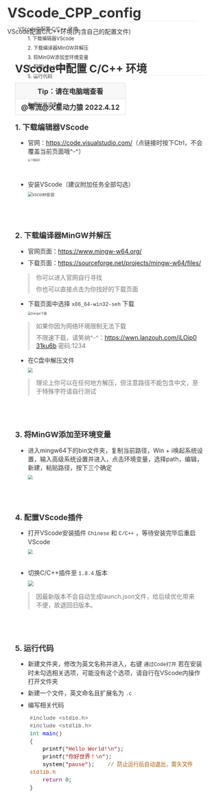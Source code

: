 # VScode_CPP_config
VScode配置C/C++环境(内含自己的配置文件)
<!doctype html>
<html>
<head>
<meta charset='UTF-8'><meta name='viewport' content='width=device-width initial-scale=1'>

<link href='https://fonts.loli.net/css?family=Open+Sans:400italic,700italic,700,400&subset=latin,latin-ext' rel='stylesheet' type='text/css' /><style type='text/css'>html {overflow-x: initial !important;}:root { --bg-color:#ffffff; --text-color:#333333; --select-text-bg-color:#B5D6FC; --select-text-font-color:auto; --monospace:"Lucida Console",Consolas,"Courier",monospace; --title-bar-height:20px; }
.mac-os-11 { --title-bar-height:28px; }
html { font-size: 14px; background-color: var(--bg-color); color: var(--text-color); font-family: "Helvetica Neue", Helvetica, Arial, sans-serif; -webkit-font-smoothing: antialiased; }
body { margin: 0px; padding: 0px; height: auto; inset: 0px; font-size: 1rem; line-height: 1.42857; overflow-x: hidden; background: inherit; tab-size: 4; }
iframe { margin: auto; }
a.url { word-break: break-all; }
a:active, a:hover { outline: 0px; }
.in-text-selection, ::selection { text-shadow: none; background: var(--select-text-bg-color); color: var(--select-text-font-color); }
#write { margin: 0px auto; height: auto; width: inherit; word-break: normal; overflow-wrap: break-word; position: relative; white-space: normal; overflow-x: visible; padding-top: 36px; }
#write.first-line-indent p { text-indent: 2em; }
#write.first-line-indent li p, #write.first-line-indent p * { text-indent: 0px; }
#write.first-line-indent li { margin-left: 2em; }
.for-image #write { padding-left: 8px; padding-right: 8px; }
body.typora-export { padding-left: 30px; padding-right: 30px; }
.typora-export .footnote-line, .typora-export li, .typora-export p { white-space: pre-wrap; }
.typora-export .task-list-item input { pointer-events: none; }
@media screen and (max-width: 500px) {
  body.typora-export { padding-left: 0px; padding-right: 0px; }
  #write { padding-left: 20px; padding-right: 20px; }
  .CodeMirror-sizer { margin-left: 0px !important; }
  .CodeMirror-gutters { display: none !important; }
}
#write li > figure:last-child { margin-bottom: 0.5rem; }
#write ol, #write ul { position: relative; }
img { max-width: 100%; vertical-align: middle; image-orientation: from-image; }
button, input, select, textarea { color: inherit; font: inherit; }
input[type="checkbox"], input[type="radio"] { line-height: normal; padding: 0px; }
*, ::after, ::before { box-sizing: border-box; }
#write h1, #write h2, #write h3, #write h4, #write h5, #write h6, #write p, #write pre { width: inherit; }
#write h1, #write h2, #write h3, #write h4, #write h5, #write h6, #write p { position: relative; }
p { line-height: inherit; }
h1, h2, h3, h4, h5, h6 { break-after: avoid-page; break-inside: avoid; orphans: 4; }
p { orphans: 4; }
h1 { font-size: 2rem; }
h2 { font-size: 1.8rem; }
h3 { font-size: 1.6rem; }
h4 { font-size: 1.4rem; }
h5 { font-size: 1.2rem; }
h6 { font-size: 1rem; }
.md-math-block, .md-rawblock, h1, h2, h3, h4, h5, h6, p { margin-top: 1rem; margin-bottom: 1rem; }
.hidden { display: none; }
.md-blockmeta { color: rgb(204, 204, 204); font-weight: 700; font-style: italic; }
a { cursor: pointer; }
sup.md-footnote { padding: 2px 4px; background-color: rgba(238, 238, 238, 0.7); color: rgb(85, 85, 85); border-radius: 4px; cursor: pointer; }
sup.md-footnote a, sup.md-footnote a:hover { color: inherit; text-transform: inherit; text-decoration: inherit; }
#write input[type="checkbox"] { cursor: pointer; width: inherit; height: inherit; }
figure { overflow-x: auto; margin: 1.2em 0px; max-width: calc(100% + 16px); padding: 0px; }
figure > table { margin: 0px; }
tr { break-inside: avoid; break-after: auto; }
thead { display: table-header-group; }
table { border-collapse: collapse; border-spacing: 0px; width: 100%; overflow: auto; break-inside: auto; text-align: left; }
table.md-table td { min-width: 32px; }
.CodeMirror-gutters { border-right: 0px; background-color: inherit; }
.CodeMirror-linenumber { user-select: none; }
.CodeMirror { text-align: left; }
.CodeMirror-placeholder { opacity: 0.3; }
.CodeMirror pre { padding: 0px 4px; }
.CodeMirror-lines { padding: 0px; }
div.hr:focus { cursor: none; }
#write pre { white-space: pre-wrap; }
#write.fences-no-line-wrapping pre { white-space: pre; }
#write pre.ty-contain-cm { white-space: normal; }
.CodeMirror-gutters { margin-right: 4px; }
.md-fences { font-size: 0.9rem; display: block; break-inside: avoid; text-align: left; overflow: visible; white-space: pre; background: inherit; position: relative !important; }
.md-fences-adv-panel { width: 100%; margin-top: 10px; text-align: center; padding-top: 0px; padding-bottom: 8px; overflow-x: auto; }
#write .md-fences.mock-cm { white-space: pre-wrap; }
.md-fences.md-fences-with-lineno { padding-left: 0px; }
#write.fences-no-line-wrapping .md-fences.mock-cm { white-space: pre; overflow-x: auto; }
.md-fences.mock-cm.md-fences-with-lineno { padding-left: 8px; }
.CodeMirror-line, twitterwidget { break-inside: avoid; }
.footnotes { opacity: 0.8; font-size: 0.9rem; margin-top: 1em; margin-bottom: 1em; }
.footnotes + .footnotes { margin-top: 0px; }
.md-reset { margin: 0px; padding: 0px; border: 0px; outline: 0px; vertical-align: top; background: 0px 0px; text-decoration: none; text-shadow: none; float: none; position: static; width: auto; height: auto; white-space: nowrap; cursor: inherit; -webkit-tap-highlight-color: transparent; line-height: normal; font-weight: 400; text-align: left; box-sizing: content-box; direction: ltr; }
li div { padding-top: 0px; }
blockquote { margin: 1rem 0px; }
li .mathjax-block, li p { margin: 0.5rem 0px; }
li blockquote { margin: 1rem 0px; }
li { margin: 0px; position: relative; }
blockquote > :last-child { margin-bottom: 0px; }
blockquote > :first-child, li > :first-child { margin-top: 0px; }
.footnotes-area { color: rgb(136, 136, 136); margin-top: 0.714rem; padding-bottom: 0.143rem; white-space: normal; }
#write .footnote-line { white-space: pre-wrap; }
@media print {
  body, html { border: 1px solid transparent; height: 99%; break-after: avoid; break-before: avoid; font-variant-ligatures: no-common-ligatures; }
  #write { margin-top: 0px; padding-top: 0px; border-color: transparent !important; }
  .typora-export * { -webkit-print-color-adjust: exact; }
  .typora-export #write { break-after: avoid; }
  .typora-export #write::after { height: 0px; }
  .is-mac table { break-inside: avoid; }
  .typora-export-show-outline .typora-export-sidebar { display: none; }
}
.footnote-line { margin-top: 0.714em; font-size: 0.7em; }
a img, img a { cursor: pointer; }
pre.md-meta-block { font-size: 0.8rem; min-height: 0.8rem; white-space: pre-wrap; background: rgb(204, 204, 204); display: block; overflow-x: hidden; }
p > .md-image:only-child:not(.md-img-error) img, p > img:only-child { display: block; margin: auto; }
#write.first-line-indent p > .md-image:only-child:not(.md-img-error) img { left: -2em; position: relative; }
p > .md-image:only-child { display: inline-block; width: 100%; }
#write .MathJax_Display { margin: 0.8em 0px 0px; }
.md-math-block { width: 100%; }
.md-math-block:not(:empty)::after { display: none; }
.MathJax_ref { fill: currentcolor; }
[contenteditable="true"]:active, [contenteditable="true"]:focus, [contenteditable="false"]:active, [contenteditable="false"]:focus { outline: 0px; box-shadow: none; }
.md-task-list-item { position: relative; list-style-type: none; }
.task-list-item.md-task-list-item { padding-left: 0px; }
.md-task-list-item > input { position: absolute; top: 0px; left: 0px; margin-left: -1.2em; margin-top: calc(1em - 10px); border: none; }
.math { font-size: 1rem; }
.md-toc { min-height: 3.58rem; position: relative; font-size: 0.9rem; border-radius: 10px; }
.md-toc-content { position: relative; margin-left: 0px; }
.md-toc-content::after, .md-toc::after { display: none; }
.md-toc-item { display: block; color: rgb(65, 131, 196); }
.md-toc-item a { text-decoration: none; }
.md-toc-inner:hover { text-decoration: underline; }
.md-toc-inner { display: inline-block; cursor: pointer; }
.md-toc-h1 .md-toc-inner { margin-left: 0px; font-weight: 700; }
.md-toc-h2 .md-toc-inner { margin-left: 2em; }
.md-toc-h3 .md-toc-inner { margin-left: 4em; }
.md-toc-h4 .md-toc-inner { margin-left: 6em; }
.md-toc-h5 .md-toc-inner { margin-left: 8em; }
.md-toc-h6 .md-toc-inner { margin-left: 10em; }
@media screen and (max-width: 48em) {
  .md-toc-h3 .md-toc-inner { margin-left: 3.5em; }
  .md-toc-h4 .md-toc-inner { margin-left: 5em; }
  .md-toc-h5 .md-toc-inner { margin-left: 6.5em; }
  .md-toc-h6 .md-toc-inner { margin-left: 8em; }
}
a.md-toc-inner { font-size: inherit; font-style: inherit; font-weight: inherit; line-height: inherit; }
.footnote-line a:not(.reversefootnote) { color: inherit; }
.md-attr { display: none; }
.md-fn-count::after { content: "."; }
code, pre, samp, tt { font-family: var(--monospace); }
kbd { margin: 0px 0.1em; padding: 0.1em 0.6em; font-size: 0.8em; color: rgb(36, 39, 41); background: rgb(255, 255, 255); border: 1px solid rgb(173, 179, 185); border-radius: 3px; box-shadow: rgba(12, 13, 14, 0.2) 0px 1px 0px, rgb(255, 255, 255) 0px 0px 0px 2px inset; white-space: nowrap; vertical-align: middle; }
.md-comment { color: rgb(162, 127, 3); opacity: 0.6; font-family: var(--monospace); }
code { text-align: left; vertical-align: initial; }
a.md-print-anchor { white-space: pre !important; border-width: initial !important; border-style: none !important; border-color: initial !important; display: inline-block !important; position: absolute !important; width: 1px !important; right: 0px !important; outline: 0px !important; background: 0px 0px !important; text-decoration: initial !important; text-shadow: initial !important; }
.os-windows.monocolor-emoji .md-emoji { font-family: "Segoe UI Symbol", sans-serif; }
.md-diagram-panel > svg { max-width: 100%; }
[lang="flow"] svg, [lang="mermaid"] svg { max-width: 100%; height: auto; }
[lang="mermaid"] .node text { font-size: 1rem; }
table tr th { border-bottom: 0px; }
video { max-width: 100%; display: block; margin: 0px auto; }
iframe { max-width: 100%; width: 100%; border: none; }
.highlight td, .highlight tr { border: 0px; }
mark { background: rgb(255, 255, 0); color: rgb(0, 0, 0); }
.md-html-inline .md-plain, .md-html-inline strong, mark .md-inline-math, mark strong { color: inherit; }
.md-expand mark .md-meta { opacity: 0.3 !important; }
mark .md-meta { color: rgb(0, 0, 0); }
@media print {
  .typora-export h1, .typora-export h2, .typora-export h3, .typora-export h4, .typora-export h5, .typora-export h6 { break-inside: avoid; }
}
.md-diagram-panel .messageText { stroke: none !important; }
.md-diagram-panel .start-state { fill: var(--node-fill); }
.md-diagram-panel .edgeLabel rect { opacity: 1 !important; }
.md-fences.md-fences-math { font-size: 1em; }
.md-fences-advanced:not(.md-focus) { padding: 0px; white-space: nowrap; border: 0px; }
.md-fences-advanced:not(.md-focus) { background: inherit; }
.typora-export-show-outline .typora-export-content { max-width: 1440px; margin: auto; display: flex; flex-direction: row; }
.typora-export-sidebar { width: 300px; font-size: 0.8rem; margin-top: 80px; margin-right: 18px; }
.typora-export-show-outline #write { --webkit-flex:2; flex: 2 1 0%; }
.typora-export-sidebar .outline-content { position: fixed; top: 0px; max-height: 100%; overflow: hidden auto; padding-bottom: 30px; padding-top: 60px; width: 300px; }
@media screen and (max-width: 1024px) {
  .typora-export-sidebar, .typora-export-sidebar .outline-content { width: 240px; }
}
@media screen and (max-width: 800px) {
  .typora-export-sidebar { display: none; }
}
.outline-content li, .outline-content ul { margin-left: 0px; margin-right: 0px; padding-left: 0px; padding-right: 0px; list-style: none; }
.outline-content ul { margin-top: 0px; margin-bottom: 0px; }
.outline-content strong { font-weight: 400; }
.outline-expander { width: 1rem; height: 1.42857rem; position: relative; display: table-cell; vertical-align: middle; cursor: pointer; padding-left: 4px; }
.outline-expander::before { content: ""; position: relative; font-family: Ionicons; display: inline-block; font-size: 8px; vertical-align: middle; }
.outline-item { padding-top: 3px; padding-bottom: 3px; cursor: pointer; }
.outline-expander:hover::before { content: ""; }
.outline-h1 > .outline-item { padding-left: 0px; }
.outline-h2 > .outline-item { padding-left: 1em; }
.outline-h3 > .outline-item { padding-left: 2em; }
.outline-h4 > .outline-item { padding-left: 3em; }
.outline-h5 > .outline-item { padding-left: 4em; }
.outline-h6 > .outline-item { padding-left: 5em; }
.outline-label { cursor: pointer; display: table-cell; vertical-align: middle; text-decoration: none; color: inherit; }
.outline-label:hover { text-decoration: underline; }
.outline-item:hover { border-color: rgb(245, 245, 245); background-color: var(--item-hover-bg-color); }
.outline-item:hover { margin-left: -28px; margin-right: -28px; border-left: 28px solid transparent; border-right: 28px solid transparent; }
.outline-item-single .outline-expander::before, .outline-item-single .outline-expander:hover::before { display: none; }
.outline-item-open > .outline-item > .outline-expander::before { content: ""; }
.outline-children { display: none; }
.info-panel-tab-wrapper { display: none; }
.outline-item-open > .outline-children { display: block; }
.typora-export .outline-item { padding-top: 1px; padding-bottom: 1px; }
.typora-export .outline-item:hover { margin-right: -8px; border-right: 8px solid transparent; }
.typora-export .outline-expander::before { content: "+"; font-family: inherit; top: -1px; }
.typora-export .outline-expander:hover::before, .typora-export .outline-item-open > .outline-item > .outline-expander::before { content: "−"; }
.typora-export-collapse-outline .outline-children { display: none; }
.typora-export-collapse-outline .outline-item-open > .outline-children, .typora-export-no-collapse-outline .outline-children { display: block; }
.typora-export-no-collapse-outline .outline-expander::before { content: "" !important; }
.typora-export-show-outline .outline-item-active > .outline-item .outline-label { font-weight: 700; }
.md-inline-math-container mjx-container { zoom: 0.95; }


.CodeMirror { height: auto; }
.CodeMirror.cm-s-inner { background: inherit; }
.CodeMirror-scroll { overflow: auto hidden; z-index: 3; }
.CodeMirror-gutter-filler, .CodeMirror-scrollbar-filler { background-color: rgb(255, 255, 255); }
.CodeMirror-gutters { border-right: 1px solid rgb(221, 221, 221); background: inherit; white-space: nowrap; }
.CodeMirror-linenumber { padding: 0px 3px 0px 5px; text-align: right; color: rgb(153, 153, 153); }
.cm-s-inner .cm-keyword { color: rgb(119, 0, 136); }
.cm-s-inner .cm-atom, .cm-s-inner.cm-atom { color: rgb(34, 17, 153); }
.cm-s-inner .cm-number { color: rgb(17, 102, 68); }
.cm-s-inner .cm-def { color: rgb(0, 0, 255); }
.cm-s-inner .cm-variable { color: rgb(0, 0, 0); }
.cm-s-inner .cm-variable-2 { color: rgb(0, 85, 170); }
.cm-s-inner .cm-variable-3 { color: rgb(0, 136, 85); }
.cm-s-inner .cm-string { color: rgb(170, 17, 17); }
.cm-s-inner .cm-property { color: rgb(0, 0, 0); }
.cm-s-inner .cm-operator { color: rgb(152, 26, 26); }
.cm-s-inner .cm-comment, .cm-s-inner.cm-comment { color: rgb(170, 85, 0); }
.cm-s-inner .cm-string-2 { color: rgb(255, 85, 0); }
.cm-s-inner .cm-meta { color: rgb(85, 85, 85); }
.cm-s-inner .cm-qualifier { color: rgb(85, 85, 85); }
.cm-s-inner .cm-builtin { color: rgb(51, 0, 170); }
.cm-s-inner .cm-bracket { color: rgb(153, 153, 119); }
.cm-s-inner .cm-tag { color: rgb(17, 119, 0); }
.cm-s-inner .cm-attribute { color: rgb(0, 0, 204); }
.cm-s-inner .cm-header, .cm-s-inner.cm-header { color: rgb(0, 0, 255); }
.cm-s-inner .cm-quote, .cm-s-inner.cm-quote { color: rgb(0, 153, 0); }
.cm-s-inner .cm-hr, .cm-s-inner.cm-hr { color: rgb(153, 153, 153); }
.cm-s-inner .cm-link, .cm-s-inner.cm-link { color: rgb(0, 0, 204); }
.cm-negative { color: rgb(221, 68, 68); }
.cm-positive { color: rgb(34, 153, 34); }
.cm-header, .cm-strong { font-weight: 700; }
.cm-del { text-decoration: line-through; }
.cm-em { font-style: italic; }
.cm-link { text-decoration: underline; }
.cm-error { color: red; }
.cm-invalidchar { color: red; }
.cm-constant { color: rgb(38, 139, 210); }
.cm-defined { color: rgb(181, 137, 0); }
div.CodeMirror span.CodeMirror-matchingbracket { color: rgb(0, 255, 0); }
div.CodeMirror span.CodeMirror-nonmatchingbracket { color: rgb(255, 34, 34); }
.cm-s-inner .CodeMirror-activeline-background { background: inherit; }
.CodeMirror { position: relative; overflow: hidden; }
.CodeMirror-scroll { height: 100%; outline: 0px; position: relative; box-sizing: content-box; background: inherit; }
.CodeMirror-sizer { position: relative; }
.CodeMirror-gutter-filler, .CodeMirror-hscrollbar, .CodeMirror-scrollbar-filler, .CodeMirror-vscrollbar { position: absolute; z-index: 6; display: none; outline: 0px; }
.CodeMirror-vscrollbar { right: 0px; top: 0px; overflow: hidden; }
.CodeMirror-hscrollbar { bottom: 0px; left: 0px; overflow: auto hidden; }
.CodeMirror-scrollbar-filler { right: 0px; bottom: 0px; }
.CodeMirror-gutter-filler { left: 0px; bottom: 0px; }
.CodeMirror-gutters { position: absolute; left: 0px; top: 0px; padding-bottom: 10px; z-index: 3; overflow-y: hidden; }
.CodeMirror-gutter { white-space: normal; height: 100%; box-sizing: content-box; padding-bottom: 30px; margin-bottom: -32px; display: inline-block; }
.CodeMirror-gutter-wrapper { position: absolute; z-index: 4; background: 0px 0px !important; border: none !important; }
.CodeMirror-gutter-background { position: absolute; top: 0px; bottom: 0px; z-index: 4; }
.CodeMirror-gutter-elt { position: absolute; cursor: default; z-index: 4; }
.CodeMirror-lines { cursor: text; }
.CodeMirror pre { border-radius: 0px; border-width: 0px; background: 0px 0px; font-family: inherit; font-size: inherit; margin: 0px; white-space: pre; overflow-wrap: normal; color: inherit; z-index: 2; position: relative; overflow: visible; }
.CodeMirror-wrap pre { overflow-wrap: break-word; white-space: pre-wrap; word-break: normal; }
.CodeMirror-code pre { border-right: 30px solid transparent; width: fit-content; }
.CodeMirror-wrap .CodeMirror-code pre { border-right: none; width: auto; }
.CodeMirror-linebackground { position: absolute; inset: 0px; z-index: 0; }
.CodeMirror-linewidget { position: relative; z-index: 2; overflow: auto; }
.CodeMirror-wrap .CodeMirror-scroll { overflow-x: hidden; }
.CodeMirror-measure { position: absolute; width: 100%; height: 0px; overflow: hidden; visibility: hidden; }
.CodeMirror-measure pre { position: static; }
.CodeMirror div.CodeMirror-cursor { position: absolute; visibility: hidden; border-right: none; width: 0px; }
.CodeMirror div.CodeMirror-cursor { visibility: hidden; }
.CodeMirror-focused div.CodeMirror-cursor { visibility: inherit; }
.cm-searching { background: rgba(255, 255, 0, 0.4); }
span.cm-underlined { text-decoration: underline; }
span.cm-strikethrough { text-decoration: line-through; }
.cm-tw-syntaxerror { color: rgb(255, 255, 255); background-color: rgb(153, 0, 0); }
.cm-tw-deleted { text-decoration: line-through; }
.cm-tw-header5 { font-weight: 700; }
.cm-tw-listitem:first-child { padding-left: 10px; }
.cm-tw-box { border-style: solid; border-right-width: 1px; border-bottom-width: 1px; border-left-width: 1px; border-color: inherit; border-top-width: 0px !important; }
.cm-tw-underline { text-decoration: underline; }
@media print {
  .CodeMirror div.CodeMirror-cursor { visibility: hidden; }
}


:root {
    --side-bar-bg-color: #fafafa;
    --control-text-color: #777;
}

@include-when-export url(https://fonts.loli.net/css?family=Open+Sans:400italic,700italic,700,400&subset=latin,latin-ext);

/* open-sans-regular - latin-ext_latin */
  /* open-sans-italic - latin-ext_latin */
    /* open-sans-700 - latin-ext_latin */
    /* open-sans-700italic - latin-ext_latin */
  html {
    font-size: 16px;
    -webkit-font-smoothing: antialiased;
}

body {
    font-family: "Open Sans","Clear Sans", "Helvetica Neue", Helvetica, Arial, 'Segoe UI Emoji', sans-serif;
    color: rgb(51, 51, 51);
    line-height: 1.6;
}

#write {
    max-width: 860px;
  	margin: 0 auto;
  	padding: 30px;
    padding-bottom: 100px;
}

@media only screen and (min-width: 1400px) {
	#write {
		max-width: 1024px;
	}
}

@media only screen and (min-width: 1800px) {
	#write {
		max-width: 1200px;
	}
}

#write > ul:first-child,
#write > ol:first-child{
    margin-top: 30px;
}

a {
    color: #4183C4;
}
h1,
h2,
h3,
h4,
h5,
h6 {
    position: relative;
    margin-top: 1rem;
    margin-bottom: 1rem;
    font-weight: bold;
    line-height: 1.4;
    cursor: text;
}
h1:hover a.anchor,
h2:hover a.anchor,
h3:hover a.anchor,
h4:hover a.anchor,
h5:hover a.anchor,
h6:hover a.anchor {
    text-decoration: none;
}
h1 tt,
h1 code {
    font-size: inherit;
}
h2 tt,
h2 code {
    font-size: inherit;
}
h3 tt,
h3 code {
    font-size: inherit;
}
h4 tt,
h4 code {
    font-size: inherit;
}
h5 tt,
h5 code {
    font-size: inherit;
}
h6 tt,
h6 code {
    font-size: inherit;
}
h1 {
    font-size: 2.25em;
    line-height: 1.2;
    border-bottom: 1px solid #eee;
}
h2 {
    font-size: 1.75em;
    line-height: 1.225;
    border-bottom: 1px solid #eee;
}

/*@media print {
    .typora-export h1,
    .typora-export h2 {
        border-bottom: none;
        padding-bottom: initial;
    }

    .typora-export h1::after,
    .typora-export h2::after {
        content: "";
        display: block;
        height: 100px;
        margin-top: -96px;
        border-top: 1px solid #eee;
    }
}*/

h3 {
    font-size: 1.5em;
    line-height: 1.43;
}
h4 {
    font-size: 1.25em;
}
h5 {
    font-size: 1em;
}
h6 {
   font-size: 1em;
    color: #777;
}
p,
blockquote,
ul,
ol,
dl,
table{
    margin: 0.8em 0;
}
li>ol,
li>ul {
    margin: 0 0;
}
hr {
    height: 2px;
    padding: 0;
    margin: 16px 0;
    background-color: #e7e7e7;
    border: 0 none;
    overflow: hidden;
    box-sizing: content-box;
}

li p.first {
    display: inline-block;
}
ul,
ol {
    padding-left: 30px;
}
ul:first-child,
ol:first-child {
    margin-top: 0;
}
ul:last-child,
ol:last-child {
    margin-bottom: 0;
}
blockquote {
    border-left: 4px solid #dfe2e5;
    padding: 0 15px;
    color: #777777;
}
blockquote blockquote {
    padding-right: 0;
}
table {
    padding: 0;
    word-break: initial;
}
table tr {
    border: 1px solid #dfe2e5;
    margin: 0;
    padding: 0;
}
table tr:nth-child(2n),
thead {
    background-color: #f8f8f8;
}
table th {
    font-weight: bold;
    border: 1px solid #dfe2e5;
    border-bottom: 0;
    margin: 0;
    padding: 6px 13px;
}
table td {
    border: 1px solid #dfe2e5;
    margin: 0;
    padding: 6px 13px;
}
table th:first-child,
table td:first-child {
    margin-top: 0;
}
table th:last-child,
table td:last-child {
    margin-bottom: 0;
}

.CodeMirror-lines {
    padding-left: 4px;
}

.code-tooltip {
    box-shadow: 0 1px 1px 0 rgba(0,28,36,.3);
    border-top: 1px solid #eef2f2;
}

.md-fences,
code,
tt {
    border: 1px solid #e7eaed;
    background-color: #f8f8f8;
    border-radius: 3px;
    padding: 0;
    padding: 2px 4px 0px 4px;
    font-size: 0.9em;
}

code {
    background-color: #f3f4f4;
    padding: 0 2px 0 2px;
}

.md-fences {
    margin-bottom: 15px;
    margin-top: 15px;
    padding-top: 8px;
    padding-bottom: 6px;
}


.md-task-list-item > input {
  margin-left: -1.3em;
}

@media print {
    html {
        font-size: 13px;
    }
    table,
    pre {
        page-break-inside: avoid;
    }
    pre {
        word-wrap: break-word;
    }
}

.md-fences {
	background-color: #f8f8f8;
}
#write pre.md-meta-block {
	padding: 1rem;
    font-size: 85%;
    line-height: 1.45;
    background-color: #f7f7f7;
    border: 0;
    border-radius: 3px;
    color: #777777;
    margin-top: 0 !important;
}

.mathjax-block>.code-tooltip {
	bottom: .375rem;
}

.md-mathjax-midline {
    background: #fafafa;
}

#write>h3.md-focus:before{
	left: -1.5625rem;
	top: .375rem;
}
#write>h4.md-focus:before{
	left: -1.5625rem;
	top: .285714286rem;
}
#write>h5.md-focus:before{
	left: -1.5625rem;
	top: .285714286rem;
}
#write>h6.md-focus:before{
	left: -1.5625rem;
	top: .285714286rem;
}
.md-image>.md-meta {
    /*border: 1px solid #ddd;*/
    border-radius: 3px;
    padding: 2px 0px 0px 4px;
    font-size: 0.9em;
    color: inherit;
}

.md-tag {
    color: #a7a7a7;
    opacity: 1;
}

.md-toc { 
    margin-top:20px;
    padding-bottom:20px;
}

.sidebar-tabs {
    border-bottom: none;
}

#typora-quick-open {
    border: 1px solid #ddd;
    background-color: #f8f8f8;
}

#typora-quick-open-item {
    background-color: #FAFAFA;
    border-color: #FEFEFE #e5e5e5 #e5e5e5 #eee;
    border-style: solid;
    border-width: 1px;
}

/** focus mode */
.on-focus-mode blockquote {
    border-left-color: rgba(85, 85, 85, 0.12);
}

header, .context-menu, .megamenu-content, footer{
    font-family: "Segoe UI", "Arial", sans-serif;
}

.file-node-content:hover .file-node-icon,
.file-node-content:hover .file-node-open-state{
    visibility: visible;
}

.mac-seamless-mode #typora-sidebar {
    background-color: #fafafa;
    background-color: var(--side-bar-bg-color);
}

.md-lang {
    color: #b4654d;
}

/*.html-for-mac {
    --item-hover-bg-color: #E6F0FE;
}*/

#md-notification .btn {
    border: 0;
}

.dropdown-menu .divider {
    border-color: #e5e5e5;
    opacity: 0.4;
}

.ty-preferences .window-content {
    background-color: #fafafa;
}

.ty-preferences .nav-group-item.active {
    color: white;
    background: #999;
}

.menu-item-container a.menu-style-btn {
    background-color: #f5f8fa;
    background-image: linear-gradient( 180deg , hsla(0, 0%, 100%, 0.8), hsla(0, 0%, 100%, 0)); 
}



</style><title>VScode中配置 CC++ 环境</title>
</head>
<body class='typora-export os-windows typora-export-show-outline typora-export-no-collapse-outline'><div class='typora-export-content'>
<div class="typora-export-sidebar"><div class="outline-content"><li class="outline-item-wrapper outline-h2"><div class="outline-item"><span class="outline-expander"></span><a class="outline-label" href="#vscode中配置-cc-环境">VScode中配置 C/C++ 环境</a></div><ul class="outline-children"><li class="outline-item-wrapper outline-h4"><div class="outline-item"><span class="outline-expander"></span><a class="outline-label" href="#1-下载编辑器vscode">1. 下载编辑器VScode</a></div><ul class="outline-children"></ul></li><li class="outline-item-wrapper outline-h4"><div class="outline-item"><span class="outline-expander"></span><a class="outline-label" href="#2-下载编译器mingw并解压">2. 下载编译器MinGW并解压</a></div><ul class="outline-children"></ul></li><li class="outline-item-wrapper outline-h4"><div class="outline-item"><span class="outline-expander"></span><a class="outline-label" href="#3-将mingw添加至环境变量">3. 将MinGW添加至环境变量</a></div><ul class="outline-children"></ul></li><li class="outline-item-wrapper outline-h4"><div class="outline-item"><span class="outline-expander"></span><a class="outline-label" href="#4-配置vscode插件">4. 配置VScode插件</a></div><ul class="outline-children"></ul></li><li class="outline-item-wrapper outline-h4"><div class="outline-item"><span class="outline-expander"></span><a class="outline-label" href="#5-运行代码">5. 运行代码</a></div><ul class="outline-children"></ul></li><li class="outline-item-wrapper outline-h4"><div class="outline-item"><span class="outline-expander"></span><a class="outline-label" href="#6-调整和优化">6. 调整和优化</a></div><ul class="outline-children"></ul></li><li class="outline-item-wrapper outline-h4"><div class="outline-item"><span class="outline-expander"></span><a class="outline-label" href="#7-提示">7. 提示</a></div><ul class="outline-children"></ul></li><li class="outline-item-wrapper outline-h4"><div class="outline-item"><span class="outline-expander"></span><a class="outline-label" href="#8-例行格式条款">8. 例行格式条款</a></div><ul class="outline-children"></ul></li></ul></li></div></div><div id='write'  class=''><h2 id='vscode中配置-cc-环境'><span>VScode中配置 C/C++ 环境</span></h2><figure><table><thead><tr><th style='text-align:center;' ><span>Tip：请在电脑端查看</span></th></tr></thead><tbody><tr><td style='text-align:center;' ><strong><span>@零流@火星动力猿    2022.4.12</span></strong></td></tr></tbody></table></figure><h4 id='1-下载编辑器vscode'><span>1. 下载编辑器VScode</span></h4><ul><li><p><span>官网：</span><a href='https://code.visualstudio.com/'><span>https://code.visualstudio.com/</span></a><span>（点链接时按下Ctrl，不会覆盖当前页面哦^-^）</span></p><p><img src="vscode下载.png" alt="下载指引" style="zoom: 40%;" /></p></li></ul><p><span>   </span></p><ul><li><p><span>安装VScode（建议附加任务全部勾选）</span></p><p><img src="vscode安装.gif" alt="vscode安装" style="zoom: 67%;" /></p></li></ul><p>&nbsp;</p><p>&nbsp;</p><h4 id='2-下载编译器mingw并解压'><span>2. 下载编译器MinGW并解压</span></h4><ul><li><p><span>官网页面：</span><a href='https://www.mingw-w64.org/'><span>https://www.mingw-w64.org/</span></a></p></li><li><p><span>下载页面：</span><a href='https://sourceforge.net/projects/mingw-w64/files/'><span>https://sourceforge.net/projects/mingw-w64/files/</span></a></p><blockquote><p><span>你可以进入官网自行寻找</span></p><p><span>你也可以直接点击为你找好的下载页面</span></p></blockquote></li><li><p><span>下载页面中选择 </span><code>x86_64-win32-seh</code><span> 下载</span></p><p><img src="mingw下载.png" alt="mingw下载" style="zoom: 50%;" /></p><blockquote><p><span>如果你因为网络环境限制无法下载</span></p><p><span>不限速下载，请笑纳^-^：</span><a href='https://wwn.lanzouh.com/iLOip031ku6b' target='_blank' class='url'>https://wwn.lanzouh.com/iLOip031ku6b</a><span> 密码:1234</span></p></blockquote></li><li><p><span>在C盘中解压文件</span></p><p><img src="解压mingw.gif" style="zoom: 67%;" /></p><blockquote><p><span>理论上你可以在任何地方解压，但注意路径不能包含中文，至于特殊字符请自行测试</span></p></blockquote></li></ul><p>&nbsp;</p><p>&nbsp;</p><h4 id='3-将mingw添加至环境变量'><span>3. 将MinGW添加至环境变量</span></h4><ul><li><p><span>进入mingw64下的bin文件夹，复制当前路径，Win + i唤起系统设置，输入高级系统设置并进入，点击环境变量，选择path，编辑，新建，粘贴路径，按下三个确定</span></p><p><img src="配置环境变量.gif" style="zoom:67%;" /></p></li></ul><p>&nbsp;</p><p>&nbsp;</p><h4 id='4-配置vscode插件'><span>4. 配置VScode插件</span></h4><ul><li><p><span>打开VScode安装插件 </span><code>Chinese</code><span> 和 </span><code>C/C++</code><span> ，等待安装完毕后重启VScode</span></p><p><img src="安装插件.gif" style="zoom:67%;" /></p><p>&nbsp;</p></li><li><p><span>切换C/C++插件至 </span><code>1.8.4</code><span> 版本</span></p><p><img src="版本退回.png" style="zoom: 80%;" /></p><blockquote><p><span>因最新版本不会自动生成launch.json文件，给后续优化带来不便，故退回旧版本。</span></p></blockquote></li></ul><p>&nbsp;</p><p>&nbsp;</p><h4 id='5-运行代码'><span>5. 运行代码</span></h4><ul><li><p><span>新建文件夹，修改为英文名称并进入，右键 </span><code>通过Code打开</code><span> 若在安装时未勾选相关选项，可能没有这个选项，请自行在VScode内操作打开文件夹</span></p></li><li><p><span>新建一个文件，英文命名且扩展名为 </span><code>.c</code><span> </span></p></li><li><p><span>编写相关代码</span></p><pre class="md-fences md-end-block ty-contain-cm modeLoaded" spellcheck="false" lang="c"><div class="CodeMirror cm-s-inner cm-s-null-scroll CodeMirror-wrap" lang="c"><div style="overflow: hidden; position: relative; width: 3px; height: 0px; top: 9.33333px; left: 8px;"><textarea autocorrect="off" autocapitalize="off" spellcheck="false" tabindex="0" style="position: absolute; bottom: -1em; padding: 0px; width: 1000px; height: 1em; outline: none;"></textarea></div><div class="CodeMirror-scrollbar-filler" cm-not-content="true"></div><div class="CodeMirror-gutter-filler" cm-not-content="true"></div><div class="CodeMirror-scroll" tabindex="-1"><div class="CodeMirror-sizer" style="margin-left: 0px; margin-bottom: 0px; border-right-width: 0px; padding-right: 0px; padding-bottom: 0px;"><div style="position: relative; top: 0px;"><div class="CodeMirror-lines" role="presentation"><div role="presentation" style="position: relative; outline: none;"><div class="CodeMirror-measure"></div><div class="CodeMirror-measure"></div><div style="position: relative; z-index: 1;"></div><div class="CodeMirror-code" role="presentation" style=""><div class="CodeMirror-activeline" style="position: relative;"><div class="CodeMirror-activeline-background CodeMirror-linebackground"></div><div class="CodeMirror-gutter-background CodeMirror-activeline-gutter" style="left: 0px; width: 0px;"></div><pre class=" CodeMirror-line " role="presentation"><span role="presentation" style="padding-right: 0.1px;"><span class="cm-meta">#include &lt;stdio.h&gt;</span></span></pre></div><pre class=" CodeMirror-line " role="presentation"><span role="presentation" style="padding-right: 0.1px;"><span class="cm-meta">#include &lt;stdlib.h&gt;</span></span></pre><pre class=" CodeMirror-line " role="presentation"><span role="presentation" style="padding-right: 0.1px;"><span class="cm-variable-3">int</span> <span class="cm-def">main</span>()</span></pre><pre class=" CodeMirror-line " role="presentation"><span role="presentation" style="padding-right: 0.1px;">{</span></pre><pre class=" CodeMirror-line " role="presentation"><span role="presentation" style="padding-right: 0.1px;"> &nbsp; &nbsp;<span class="cm-variable">printf</span>(<span class="cm-string">"Hello World!\n"</span>);</span></pre><pre class=" CodeMirror-line " role="presentation"><span role="presentation" style="padding-right: 0.1px;"> &nbsp; &nbsp;<span class="cm-variable">printf</span>(<span class="cm-string">"你好世界！\n"</span>);</span></pre><pre class=" CodeMirror-line " role="presentation"><span role="presentation" style="padding-right: 0.1px;"> &nbsp; &nbsp;<span class="cm-variable">system</span>(<span class="cm-string">"pause"</span>);<span class="cm-tab" role="presentation" cm-text="	">    </span><span class="cm-comment">// 防止运行后自动退出，需头文件stdlib.h</span></span></pre><pre class=" CodeMirror-line " role="presentation"><span role="presentation" style="padding-right: 0.1px;"> &nbsp; &nbsp;<span class="cm-keyword">return</span> <span class="cm-number">0</span>;</span></pre><pre class=" CodeMirror-line " role="presentation"><span role="presentation" style="padding-right: 0.1px;">}</span></pre></div></div></div></div></div><div style="position: absolute; height: 0px; width: 1px; border-bottom: 0px solid transparent; top: 204px;"></div><div class="CodeMirror-gutters" style="display: none; height: 204px;"></div></div></div></pre></li><li><p><span>VScode菜单栏，点击运行，启动调试，稍等程序运行，输出结果在下方终端，上方调试面板，点击最右边的 </span><code>橙色方框</code><span> 停止程序运行</span></p></li></ul><p><img src="运行代码.gif" referrerpolicy="no-referrer"></p><p>&nbsp;</p><p>&nbsp;</p><h4 id='6-调整和优化'><span>6. 调整和优化</span></h4><blockquote><p><span>请根据自己的需要进行优化</span></p><p><span>代码运行后 </span><code>.vscode</code><span> 文件夹会自动生成在你的源文件目录下</span></p><p><code>.vscode</code><span> 文件夹下的 </span><code>task.json</code><span> 和 </span><code>launch.json</code><span> 用来控制程序的运行和调试</span></p></blockquote><ul><li><p><span>将程序运行在外部控制台【推荐】</span></p><ul><li><p><span>打开</span><code>.vscode</code><span> 文件夹下的 </span><code>launch.json</code><span> 文件，找到 </span><code>&quot;externalConsole&quot;: false,</code><span> 将 </span><code>false</code><span> 改为 </span><code>true</code><span> 并保存</span></p><p><img src="控制台.png" referrerpolicy="no-referrer"></p><p>&nbsp;</p></li></ul></li><li><p><span>解决中文乱码问题【推荐】</span></p><ul><li><p><span>打开</span><code>.vscode</code><span> 文件夹下的 </span><code>task.json</code><span> 文件，找到 </span><code>&quot;${fileDirname}\\${fileBasenameNoExtension}.exe&quot;</code><span> 在后面加上英文 </span><code>逗号</code><span> 然后回车到下一行，粘贴下面文本 </span><code>&quot;-fexec-charset=GBK&quot;</code><span> 并保存</span></p><p><img src="中文乱码.png" referrerpolicy="no-referrer"></p><p>&nbsp;</p></li></ul></li><li><p><span>收纳生成的 </span><code>exe</code><span> 可执行文件【可选】</span></p><ul><li><p><span>打开</span><code>.vscode</code><span> 文件夹下的 </span><code>task.json</code><span> 文件，找到 </span><code>&quot;${fileDirname}\\${fileBasenameNoExtension}.exe&quot;</code><span> </span></p></li><li><p><span>修改成 </span><code>&quot;${fileDirname}\\coin\\${fileBasenameNoExtension}.exe&quot;</code><span> 并保存，同理，</span><code>launch.json</code><span> 下也有相同的字段，需要你修改</span></p></li><li><p><span>在源文件同目录下新建 </span><code>coin</code><span> 文件夹，程序运行后，可执行文件将会生成在里面（其中 </span><code>coin</code><span> 可修改成你喜欢的英文名字）</span></p><blockquote><p><span>这样 </span><code>.c</code><span> 文件一多起来的时候，就不会出现 </span><code>.exe</code><span> 和 </span><code>.c</code><span> 相互穿插在目录中^-^</span></p></blockquote><p><img src="收纳exe.png" referrerpolicy="no-referrer"></p></li></ul></li></ul><p>&nbsp;</p><p>&nbsp;</p><h4 id='7-提示'><span>7. 提示</span></h4><ul><li><span>若源代码文件夹含有中文路径，将会无法编译程序。</span></li><li><span>若你的Windows用户名使用了中文，可能无法运行。</span></li><li><span>我知道GIF的自动播放，让你不知从何看起，没办法┗( T﹏T )┛</span></li></ul><p>&nbsp;</p><p>&nbsp;</p><h4 id='8-例行格式条款'><span>8. 例行格式条款</span></h4><ul><li><span>本文以自身分享为主，文中的提到的包括但不限于电脑操作、软件安装、点击链接，作者不保证有效性和可能发生的不利后果。</span></li><li><span>如需转载请在开头注明作者和出处</span></li></ul></div></div>

<script>(function(){var e=document.body.parentElement,t=[],n=null,i=document.body.classList.contains("typora-export-collapse-outline"),r=function(e,t,n){document.addEventListener(e,function(e){if(!e.defaultPrevented)for(var i=e.target;i&&i!=this;i=i.parentNode)if(i.matches(t)){!1===n.call(i,e)&&(e.preventDefault(),e.stopPropagation());break}},!1)};function o(){return e.scrollTop}r("click",".outline-expander",function(e){var t=this.closest(".outline-item-wrapper").classList;return t.contains("outline-item-open")?t.remove("outline-item-open"):t.add("outline-item-open"),d(),!1}),r("click",".outline-item",function(e){var t=this.querySelector(".outline-label");if(location.hash="#"+t.getAttribute("href"),i){var n=this.closest(".outline-item-wrapper").classList;n.contains("outline-item-open")||n.add("outline-item-open"),c(),n.add("outline-item-active")}});var a,s,l=function(){var e=o();n=null;for(var i=0;i<t.length&&t[i][1]-e<60;i++)n=t[i]},c=function(){document.querySelectorAll(".outline-item-active").forEach(e=>e.classList.remove("outline-item-active")),document.querySelectorAll(".outline-item-single.outline-item-open").forEach(e=>e.classList.remove("outline-item-open"))},d=function(){if(n){c();var e=document.querySelector('.outline-label[href="#'+(CSS.escape?CSS.escape(n[0]):n[0])+'"]');if(e)if(i){var t=e.closest(".outline-item-open>ul>.outline-item-wrapper");if(t)t.classList.add("outline-item-active");else{for(var r=(e=e.closest(".outline-item-wrapper")).parentElement.closest(".outline-item-wrapper");r;)r=(e=r).parentElement.closest(".outline-item-wrapper");e.classList.add("outline-item-active")}}else e.closest(".outline-item-wrapper").classList.add("outline-item-active")}};window.addEventListener("scroll",function(e){a&&clearTimeout(a),a=setTimeout(function(){l(),d()},300)});var u=function(){s=setTimeout(function(){!function(){t=[];var e=o();document.querySelector("#write").querySelectorAll("h1, h2, h3, h4, h5, h6").forEach(n=>{var i=n.getAttribute("id");t.push([i,e+n.getBoundingClientRect().y])})}(),l(),d()},300)};window.addEventListener("resize",function(e){s&&clearTimeout(s),u()}),u()})();</script></body>
</html>
